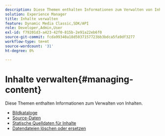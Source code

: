 ```yaml
---
description: Diese Themen enthalten Informationen zum Verwalten von Inhalten.
solution: Experience Manager
title: Inhalte verwalten
feature: Dynamic Media Classic,SDK/API
role: Developer,Admin,User
exl-id: f79201d3-a423-42f0-815b-2e91a22eb6f0
source-git-commit: fcda99340a18d5037157723bb3bdca5fa9df3277
workflow-type: tm+mt
source-wordcount: '31'
ht-degree: 0%

---
```


# Inhalte verwalten{#managing-content}

Diese Themen enthalten Informationen zum Verwalten von Inhalten.

* [Bildkataloge](c-image-catalogs.md)
* [Source-Daten](r-source-data.md)
* [Statische Quelldaten für Inhalte](c-static-content-source-data.md)
* [Datendateien löschen oder ersetzen](c-deleting-or-replacing-data-files.md)
